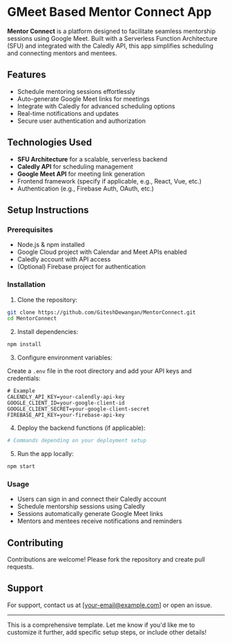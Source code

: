 # GMeet Based Mentor Connect App

**Mentor Connect** is a platform designed to facilitate seamless mentorship sessions using Google Meet. Built with a Serverless Function Architecture (SFU) and integrated with the Caledly API, this app simplifies scheduling and connecting mentors and mentees.

## Features

- Schedule mentoring sessions effortlessly
- Auto-generate Google Meet links for meetings
- Integrate with Caledly for advanced scheduling options
- Real-time notifications and updates
- Secure user authentication and authorization

## Technologies Used

- **SFU Architecture** for a scalable, serverless backend
- **Caledly API** for scheduling management
- **Google Meet API** for meeting link generation
- Frontend framework (specify if applicable, e.g., React, Vue, etc.)
- Authentication (e.g., Firebase Auth, OAuth, etc.)

## Setup Instructions

### Prerequisites

- Node.js & npm installed
- Google Cloud project with Calendar and Meet APIs enabled
- Caledly account with API access
- (Optional) Firebase project for authentication

### Installation

1. Clone the repository:

```bash
git clone https://github.com/GiteshDewangan/MentorConnect.git
cd MentorConnect
```

2. Install dependencies:

```bash
npm install
```

3. Configure environment variables:

Create a `.env` file in the root directory and add your API keys and credentials:

```env
# Example
CALENDLY_API_KEY=your-calendly-api-key
GOOGLE_CLIENT_ID=your-google-client-id
GOOGLE_CLIENT_SECRET=your-google-client-secret
FIREBASE_API_KEY=your-firebase-api-key
```

4. Deploy the backend functions (if applicable):

```bash
# Commands depending on your deployment setup
```

5. Run the app locally:

```bash
npm start
```

### Usage

- Users can sign in and connect their Caledly account
- Schedule mentorship sessions using Caledly
- Sessions automatically generate Google Meet links
- Mentors and mentees receive notifications and reminders

## Contributing

Contributions are welcome! Please fork the repository and create pull requests.

## Support

For support, contact us at [your-email@example.com] or open an issue.

---

This is a comprehensive template. Let me know if you'd like me to customize it further, add specific setup steps, or include other details!

